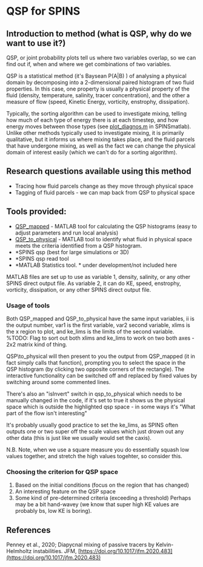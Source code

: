 # QSP for SPINS

## Introduction to method (what is QSP, why do we want to use it?)

QSP, or joint probability plots tell us where two variables overlap, so we can find out if, when and where we get combinations of two variables. 

QSP is a statistical method (it's Baysean P(A|B) ) of analysing a physical domain by decomposing into a 2-dimensional paired histogram of two fluid properties. In this case, one property is usually a physical property of the fluid (density, temperature, salinity, tracer concentration), and the other a measure of flow (speed, Kinetic Energy, vorticity, enstrophy, dissipation). 

Typically, the sorting algorithm can be used to investigate mixing, telling how much of each type of energy there is at each timestep, and how energy moves between those types (see [plot\_diagnos.m](https://github.com/ddeepwel/SPINSmatlab/blob/master/plotting/plot_diagnos.m) in SPINSmatlab). Unlike other methods typically used to investigate mixing, it is primarily qualitative, but it informs us where mixing takes place, and the fluid parcels that have undergone mixing, as well as the fact we can change the physical domain of interest easily (which we can't do for a sorting algorithm). 

## Research questions available using this method
- Tracing how fluid parcels change as they move through physical space
- Tagging of fluid parcels - we can map back from QSP to physical space

## Tools provided:
- [QSP\_mapped](qsp_mapped.m) - MATLAB tool for calculating the QSP histograms (easy to adjust parameters and run local analysis)
- [QSP\_to\_physical](qsp_to_physical.m) - MATLAB tool to identify what fluid in physical space meets the criteria identified from a QSP histogram. 
- \*SPINS qsp (best for large simulations or 3D)
- \*SPINS qsp read tool
- \*MATLAB Statistics tool. 
\* under development/not included here

MATLAB files are set up to use as variable 1, density, salinity, or any other SPINS direct output file. As variable 2, it can do KE, speed, enstrophy, vorticity, dissipation, or any other SPINS direct output file. 

### Usage of tools
Both QSP\_mapped and QSP\_to\_physical have the same input variables, ii is the output number, var1 is the first variable, var2 second variable, xlims is the x region to plot, and ke_lims is the limits of the second variable. %TODO: Flag to sort out both xlims and ke\_lims to work on two both axes - 2x2 matrix kind of thing.

QSP\to\_physical will then present to you the output from QSP\_mapped (it in fact simply calls that function), prompting you to select the space in the QSP histogram (by clicking two opposite corners of the rectangle). The interactive functionality can be switched off and replaced by fixed values by switching around some commented lines. 

There's also an "isInvert" switch in qsp\_to\_physical which needs to be manually changed in the code, if it's set to true it shows us the physical space which is outside the highlighted qsp space - in some ways it's "What part of the flow isn't interesting"

It's probably usually good practice to set the ke\_lims, as SPINS often outputs one or two super off the scale values which just drown out any other data (this is just like we usually would set the caxis). 

N.B. Note, when we use a square measure you do essentially squash low values together, and stretch the high values togehter, so consider this. 

### Choosing the criterion for QSP space
1. Based on the initial conditions (focus on the region that has changed)
2. An interesting feature on the QSP space
3. Some kind of pre-determined criteria (exceeding a threshold)
Perhaps may be a bit hand-wavey (we know that super high KE values are probably bs, low KE is boring). 

## References
Penney et al., 2020; Diapycnal mixing of passive tracers by Kelvin-Helmholtz instabilities. JFM, [https://doi.org/10.1017/jfm.2020.483](https://doi.org/10.1017/jfm.2020.483)
